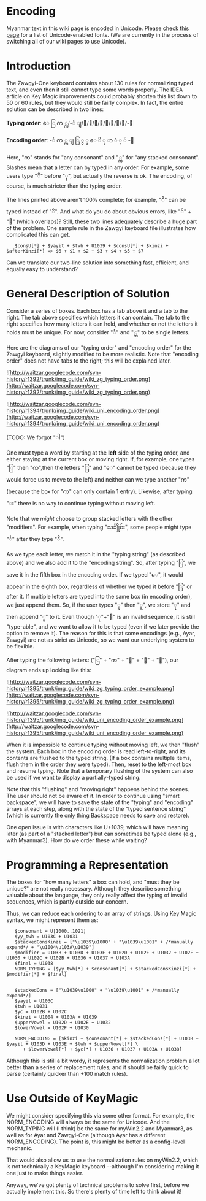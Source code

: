 # Encoding #

Myanmar text in this wiki page is encoded in Unicode. Please [check this page](http://www.myanmarlanguage.org/unicode/myanmar-fonts-which-follow-unicode-rules) for a list of Unicode-enabled fonts. (We are currently in the process of switching all of our wiki pages to use Unicode).


# Introduction #

The Zawgyi-One keyboard contains about 130 rules for normalizing typed text, and even then it still cannot type some words properly. The IDEA article on Key Magic improvements could probably shorten this list down to 50 or 60 rules, but they would still be fairly complex. In fact, the entire solution can be described in two lines:

**Typing order**:  ေ ြ က ္က/-င်္  ျ/ွ/ှ/ိ/ု/ာ/ံ/့/်/-း

**Encoding order**:  -င်္ က ္က  ျ  ြ  ွ  ှ  ေ  ိ  ု  ာ  ံ  ့  ် -း

Here, "က" stands for "any consonant" and "္က" for "any stacked consonant". Slashes mean that a letter can by typed in any order. For example, some users type "ိ" before "ု", but actually the reverse is ok. The encoding, of course, is much stricter than the typing order.

The lines printed above aren't 100% complete; for example, "ီ" can be typed instead of "ိ". And what do you do about obvious errors, like "ိ" + "ီ" (which overlaps)? Still, these two lines adequately describe a huge part of the problem. One sample rule in the Zawgyi keyboard file illustrates how complicated this can get.
```
   $consU[*] + $yayit + $twh + U1039 + $consU[*] + $kinzi + $afterKinzi[*] => $6 + $1 + $2 + $3 + $4 + $5 + $7
```

Can we translate our two-line solution into something fast, efficient, and equally easy to understand?


# General Description of Solution #

Consider a series of boxes. Each box has a tab above it and a tab to the right. The tab above specifies which letters it can contain. The tab to the right specifies how many letters it can hold, and whether or not the letters it holds must be unique. For now, consider "င်္" and "္က" to be single letters.

Here are the diagrams of our "typing order" and "encoding order" for the Zawgyi keyboard, slightly modified to be more realistic. Note that "encoding order" does not have tabs to the right; this will be explained later.

![http://waitzar.googlecode.com/svn-history/r1392/trunk/img_guide/wiki_zg_typing_order.png](http://waitzar.googlecode.com/svn-history/r1392/trunk/img_guide/wiki_zg_typing_order.png)

![http://waitzar.googlecode.com/svn-history/r1394/trunk/img_guide/wiki_uni_encoding_order.png](http://waitzar.googlecode.com/svn-history/r1394/trunk/img_guide/wiki_uni_encoding_order.png)

(TODO: We forgot "ါ")

One must type a word by starting at the **left** side of the typing order, and either staying at the current box or moving right. If, for example, one types "ြ" then "က",then the letters "ြ" and "ေ" cannot be typed (because they would force us to move to the left) and neither can we type another "က" (because the box for "က" can only contain 1 entry). Likewise, after typing "း" there is no way to continue typing without moving left.

Note that we _might_ choose to group stacked letters with the other "modifiers". For example, when typing "သင်္ချိုင်း", some people might type "င်္" after they type "ိ".

As we type each letter, we match it in the "typing string" (as described above) and we also add it to the "encoding string". So, after typing "ြ", we save it in the fifth box in the encoding order. If we typed "ေ", it would appear in the eighth box, regardless of whether we typed it before "ြ" or after it. If multiple letters are typed into the same box (in encoding order), we just append them. So, if the user types "ု" then "ူ", we store "ု" and then append "ူ" to it. Even though "ု"+"ူ" is an invalid sequence, it is still "type-able", and we want to allow it to be typed (even if we later provide the option to remove it). The reason for this is that some encodings (e.g., Ayar, Zawgyi) are not as strict as Unicode, so we want our underlying system to be flexible.

After typing the following letters: ("ြ" + "က" + "ံ" + "ု" + "း"), our diagram ends up looking like this:


![http://waitzar.googlecode.com/svn-history/r1395/trunk/img_guide/wiki_zg_typing_order_example.png](http://waitzar.googlecode.com/svn-history/r1395/trunk/img_guide/wiki_zg_typing_order_example.png)

![http://waitzar.googlecode.com/svn-history/r1395/trunk/img_guide/wiki_uni_encoding_order_example.png](http://waitzar.googlecode.com/svn-history/r1395/trunk/img_guide/wiki_uni_encoding_order_example.png)

When it is impossible to continue typing without moving left, we then "flush" the system. Each box in the encoding order is read left-to-right, and its contents are flushed to the typed string. (If a box contains multiple items, flush them in the order they were typed). Then, reset to the left-most box and resume typing. Note that a temporary flushing of the system can also be used if we want to display a partially-typed string.

Note that this "flushing" and "moving right" happens behind the scenes. The user should not be aware of it. In order to continue using "smart backspace", we will have to save the state of the "typing" and "encoding" arrays at each step, along with the state of the "typed sentence string" (which is currently the only thing Backspace needs to save and restore).

One open issue is with characters like U+1039, which will have meaning later (as part of a "stacked letter") but can sometimes be typed alone (e.g., with Myanmar3). How do we order these while waiting?


# Programming a Representation #

The boxes for "how many letters" a box can hold, and "must they be unique?" are not really necessary. Although they describe something valuable about the language, they only really affect the typing of invalid sequences, which is partly outside our concern.

Thus, we can reduce each ordering to an array of strings. Using Key Magic syntax, we might represent them as:

```
   $consonant = U[1000..1021]
   $yy_twh = U103C + U1031
   $stackedConsKinzi = ["\u1039\u1000" + "\u1039\u1001" + /*manually expand*/ + "\u1004\u103A\u1039"]
   $modifier = U103B + U103D + U103E + U102D + U102E + U1032 + U102F + U1030 + U102C + U102B + U1036 + U1037 + U103A
   $final = U1038
   NORM_TYPING = [$yy_twh[*] + $consonant[*] + $stackedConsKinzi[*] + $modifier[*] + $final]


   $stackedCons = ["\u1039\u1000" + "\u1039\u1001" + /*manually expand*/]
   $yayit = U103C
   $twh = U1031
   $yc = U102B + U102C
   $kinzi = U1004 + U103A + U1039
   $upperVowel = U102D + U102E + U1032
   $lowerVowel = U102F + U1030

   NORM_ENCODING = [$kinzi + $consonant[*] + $stackedCons[*] + U103B + $yayit + U103D + U103E + $twh + $upperVowel[*] \
      + $lowerVowel[*] + $yc[*] + U1036 + U1037 + U103A + U1038]
```

Although this is still a bit wordy, it represents the normalization problem a lot better than a series of replacement rules, and it should be fairly quick to parse (certainly quicker than +100 match rules).


# Use Outside of KeyMagic #

We might consider specifying this via some other format. For example, the NORM\_ENCODING will always be the same for Unicode. And the NORM\_TYPING will (I think) be the same for myWin2.2 and Myanmar3, as well as for Ayar and Zawgyi-One (although Ayar has a different NORM\_ENCODING). The point is, this might be better as a config-level mechanic.

That would also allow us to use the normalization rules on myWin2.2, which is not technically a KeyMagic keyboard --although I'm considering making it one just to make things easier.

Anyway, we've got plenty of technical problems to solve first, before we actually implement this. So there's plenty of time left to think about it!